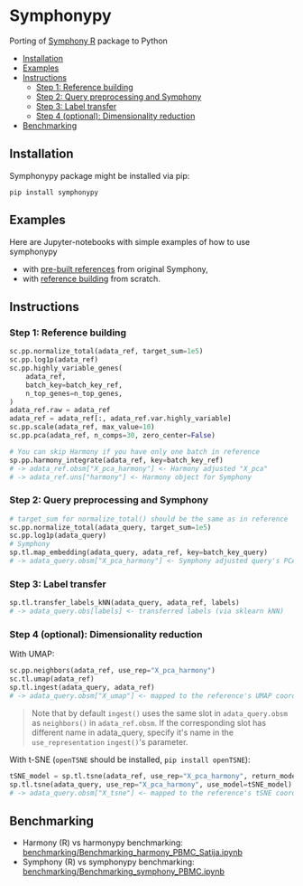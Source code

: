<!-- omit in toc -->
# Symphonypy
Porting of [Symphony R](https://github.com/immunogenomics/symphony) package to Python

- [Installation](#installation)
- [Examples](#examples)
- [Instructions](#instructions)
  - [Step 1: Reference building](#step-1-reference-building)
  - [Step 2: Query preprocessing and Symphony](#step-2-query-preprocessing-and-symphony)
  - [Step 3: Label transfer](#step-3-label-transfer)
  - [Step 4 (optional): Dimensionality reduction](#step-4-optional-dimensionality-reduction)
- [Benchmarking](#benchmarking)


## Installation
Symphonypy package might be installed via pip:
```
pip install symphonypy
```

## Examples
Here are Jupyter-notebooks with simple examples of how to use symphonypy
- with [pre-built references](notebooks/Symphonypy_precomputed.ipynb) from original Symphony,
- with [reference building](notebooks/Symphonypy_simple_tutorial.ipynb) from scratch.

## Instructions
### Step 1: Reference building
```python
sc.pp.normalize_total(adata_ref, target_sum=1e5)
sc.pp.log1p(adata_ref)
sc.pp.highly_variable_genes(
    adata_ref,
    batch_key=batch_key_ref,
    n_top_genes=n_top_genes,
)
adata_ref.raw = adata_ref
adata_ref = adata_ref[:, adata_ref.var.highly_variable]
sc.pp.scale(adata_ref, max_value=10)
sc.pp.pca(adata_ref, n_comps=30, zero_center=False)

# You can skip Harmony if you have only one batch in reference
sp.pp.harmony_integrate(adata_ref, key=batch_key_ref)  
# -> adata_ref.obsm["X_pca_harmony"] <- Harmony adjusted "X_pca"
# -> adata_ref.uns["harmony"] <- Harmony object for Symphony
```

### Step 2: Query preprocessing and Symphony
```python
# target_sum for normalize_total() should be the same as in reference
sc.pp.normalize_total(adata_query, target_sum=1e5)
sc.pp.log1p(adata_query)
# Symphony
sp.tl.map_embedding(adata_query, adata_ref, key=batch_key_query)
# -> adata_query.obsm["X_pca_harmony"] <- Symphony adjusted query's PCA
```

### Step 3: Label transfer
```python
sp.tl.transfer_labels_kNN(adata_query, adata_ref, labels)
# -> adata_query.obs[labels] <- transferred labels (via sklearn kNN)
```

### Step 4 (optional): Dimensionality reduction
With UMAP:
```python
sc.pp.neighbors(adata_ref, use_rep="X_pca_harmony")
sc.tl.umap(adata_ref)
sp.tl.ingest(adata_query, adata_ref)
# -> adata_query.obsm["X_umap"] <- mapped to the reference's UMAP coords
```
> Note that by default `ingest()` uses the same slot in `adata_query.obsm` as `neighbors()` in `adata_ref.obsm`. If the corresponding slot has different name in adata_query, specify it's name in the `use_representation` `ingest()`'s parameter.

With t-SNE (`openTSNE` should be installed, `pip install openTSNE`):
```python
tSNE_model = sp.tl.tsne(adata_ref, use_rep="X_pca_harmony", return_model=True)
sp.tl.tsne(adata_query, use_rep="X_pca_harmony", use_model=tSNE_model)
# -> adata_query.obsm["X_tsne"] <- mapped to the reference's tSNE coords
```

## Benchmarking
- Harmony (R) vs harmonypy benchmarking: [benchmarking/Benchmarking_harmony_PBMC_Satija.ipynb](benchmarking/Benchmarking_harmony_PBMC_Satija_CITEseq.ipynb)
- Symphony (R) vs symphonypy benchmarking: [benchmarking/Benchmarking_symphony_PBMC.ipynb](benchmarking/Benchmarking_symphony_PBMC.ipynb)
